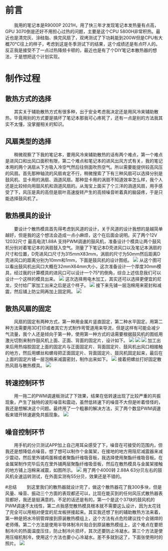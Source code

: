 # 前言
&emsp;&emsp;我用的笔记本是R9000P 2021H，用了快三年才发现笔记本发热量有点高，GPU 3070倒是还好不用担心过热的问题，主要是这个CPU 5800H非常积热。最近也是清完灰、涂硅脂、换完风扇了，双烤测试了下功耗能到200W但是CPU有大概70°C往上的样子，考虑到这是冬季测试下的结果，这个成绩还是有点吓人的。反正我是接受不了一点过热降频卡顿的，最近也是有了个DIY笔记本散热器的想法，于是想把这个计划实现。

# 制作过程
## 散热方式的选择
&emsp;&emsp;其实关于辅助散热方式有很多种，出于安全考虑我决定还是用风冷来辅助散热，毕竟用别的方式要是搞坏了笔记本那我可心疼死了，还有一点是别的方法我其实不太懂，没掌握相关的知识。

## 风扇类型的选择
&emsp;&emsp;稍微观察了下我的笔记本，要用风冷来辅助散热的话有两个难点，第一个难点是进风口和出风口面积有限，第二个难点和笔记本的进风出风方式有关，我的笔记本用的两个涡扇从下方吸入冷空气然后往侧面吹热空气。所以需要能提供较高风压的风扇。首先那种轴流的风扇肯定不行，稍微搜索了下有三种风扇可以选择分别是鼓风机、显卡用的涡扇、涵道风扇。那种显卡用的涡扇不知道效率怎么样，我个人还是比较倾向用鼓风机和涵道风扇的。从淘宝上面买了个三洋的涵道风扇，用手感受了下，风压是真的高但是扇叶高速旋转产生的高频噪音听着真的脑袋疼，于是只能选择鼓风机了。

## 散热模具的设计
&emsp;&emsp;要设计个散热模具首先得考虑到风道的设计，关于风道的设计我想的是越简单越好，但是我的这个想法会造成一点小麻烦，这个在后面会说明。买了两个12V 12032尺寸 最高电流1.88A 支持PWM调速的鼓风机，准备设计个模具让两个鼓风机分别对着笔记本的涡扇鼓入空气。测量了下笔记本D壳进风口以及笔记本涡扇的尺寸和位置，D壳进风口尺寸为315mmX83mm，涡扇的尺寸为50mm然后距离D壳进风口的距离分别为10mm和1mm，下面是鼓风机的设计图纸。
![](https://img2024.cnblogs.com/blog/2774734/202501/2774734-20250104200946285-2103712896.png)
从这个图可以看出鼓风机出风口大概在32mmX64mm大小，这次准备设计一个厚度30mm模具，经过我的计算模具的进风口可以设计一个75°的倒角，综合上述信息我们可以设计一个这样的模具出来。
![](https://img2024.cnblogs.com/blog/2774734/202501/2774734-20250104202004346-314810782.png)
这次选择用电木加工，其实还可以选择更便宜的尼龙，交付给厂家加工出来之后是这个样子。
![](https://img2024.cnblogs.com/blog/2774734/202501/2774734-20250105162446882-162288236.png)
接下来先铺一层泡棉用来密封和减震，然后铺上防尘网再加上固定网。
![](https://img2024.cnblogs.com/blog/2774734/202501/2774734-20250104225530151-964135040.jpg)

## 散热风扇的固定
&emsp;&emsp;风扇的固定有两种方式，第一种用金属片竖直固定，第二种水平固定。用第二种方法需要用3D打印或者其它方式制作弯管道用来导流，但是这样有可能会减少气流量，我个人还是倾向于第一种，使用第一种方式的话需要根据鼓风机的图纸用激光切割来制作鼓风机上面、正面、背面的固定片，设计如下。
![](https://img2024.cnblogs.com/blog/2774734/202501/2774734-20250104230627824-523364739.png)
![](https://img2024.cnblogs.com/blog/2774734/202501/2774734-20250104230638300-1610279701.png)
![](https://img2024.cnblogs.com/blog/2774734/202501/2774734-20250104230642340-1795972139.png)
加工出来后用热熔胶固定上面的固定片与正面固定片、背面固定片、鼓风机出风口相接触的地方，然后用螺丝和螺母把正面固定片、背面固定片、鼓风机固定起来，最后在上面的固定片铺一层泡棉来减震密封，制作出来如下。
![](https://img2024.cnblogs.com/blog/2774734/202501/2774734-20250104231419654-1393018435.png)
接着把螺丝打好固定散热风扇与散热模具。
![](https://img2024.cnblogs.com/blog/2774734/202501/2774734-20250104231837111-1932864295.jpg)

## 转速控制环节
&emsp;&emsp;用一拖二的PWM调速板测试了下效果，结果在低转速出现了比较严重的共振现象，产生了独特的波形噪音和震动，虽然低转速下的噪音不大但是听着怪怪的，我还是想解决这个问题。最终用了一个粗暴的解决方法，买了两个数显PWM调速板来错开转速避免共振现象。
![](https://img2024.cnblogs.com/blog/2774734/202501/2774734-20250104232830220-1430400259.jpg)

## 噪音控制环节
&emsp;&emsp;用手机的分贝测试APP加上自己用耳朵感受了下，噪音在可接受的范围内，但我还是想降低点噪音。想了想可以制作个金属架，在接地的地方用阻尼减震器来减少震动，然后里外铺鸡蛋棉或者聚酯纤维吸音板，我选择使用聚酯纤维吸音板。在金属架制作完毕后先在里外铺两层聚酯纤维吸音板，然后在散热模具与金属架接触的地方铺上泡棉来减震，如图所示。
![](https://img2024.cnblogs.com/blog/2774734/202501/2774734-20250104233524128-1430158256.jpg)
用了两个4000转 2.88A 63分贝左右的鼓风机全速运转测试，在外面实测有55分贝，效果还是不错的。

#总结
&emsp;&emsp;到这里我们的散热器就设计完了，做这个散热器花了我300多块，但是风量、噪音、振动三个方面的表现都还可以，比现在能买到的任何风压式散热器表现都好，我还是挺满意的。不足的话还是有的，第一个是这个37块的鼓风机的PWM调速不太线性，第二点我感觉散热模具根本就不需要这么设计，因为太花钱了完全可以用相对便宜的尼龙板拼接起来。其实我还想了别的辅助散热方法来着，第一种是把水冷铜管焊接到原装散热模组上，这个方法有点危险建议找个会锡焊的老师傅。第二个方法是使用半导体制冷片贴合到原装散热模组上，这个难点在要把制冷片的热面温度压住，防止制冷片损坏，其次还要防止冷凝水。第三个方法是使用压缩机制冷，使用这个方法也要小心冷凝水。差不多就到这了，下面张使用时的照片。
![](https://img2024.cnblogs.com/blog/2774734/202501/2774734-20250116013948707-215133519.jpg)
